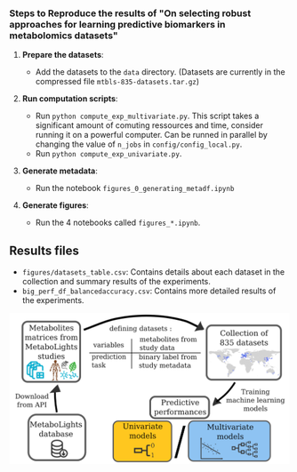 ### Steps to Reproduce the results of "On selecting robust approaches for learning predictive biomarkers in metabolomics datasets"

1. **Prepare the datasets**:
   - Add the datasets to the `data` directory. (Datasets are currently in the compressed file `mtbls-835-datasets.tar.gz`)

2. **Run computation scripts**:
   - Run `python compute_exp_multivariate.py`. This script takes a significant amount of comuting ressources and time, consider running it on a powerful computer. Can be runned in parallel by changing the value of `n_jobs` in `config/config_local.py`.
   - Run `python compute_exp_univariate.py`.

3. **Generate metadata**:
   - Run the notebook `figures_0_generating_metadf.ipynb`

4. **Generate figures**:
   - Run the 4 notebooks called `figures_*.ipynb`.

## Results files

- `figures/datasets_table.csv`: Contains details about each dataset in the collection and summary results of the experiments.
- `big_perf_df_balancedaccuracy.csv`: Contains more detailed results of the experiments.

![Work overview diagram](https://github.com/thibgo/onselectingrobustapproachesinmetabolomics/blob/main/figures/figure_work_overview.png)
